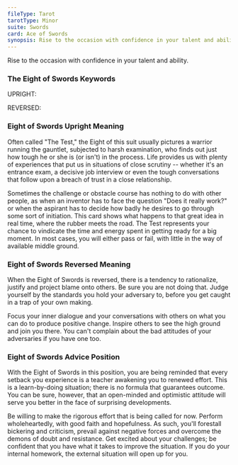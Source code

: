 ```yaml
---
fileType: Tarot
tarotType: Minor
suite: Swords
card: Ace of Swords
synopsis: Rise to the occasion with confidence in your talent and ability.
---
```

Rise to the occasion with confidence in your talent and ability.

### The Eight of Swords Keywords

UPRIGHT: 

REVERSED: 

### Eight of Swords Upright Meaning

Often called "The Test," the Eight of this suit usually pictures a warrior running the gauntlet, subjected to harsh examination, who finds out just how tough he or she is (or isn't) in the process. Life provides us with plenty of experiences that put us in situations of close scrutiny -- whether it's an entrance exam, a decisive job interview or even the tough conversations that follow upon a breach of trust in a close relationship.

Sometimes the challenge or obstacle course has nothing to do with other people, as when an inventor has to face the question "Does it really work?" or when the aspirant has to decide how badly he desires to go through some sort of initiation. This card shows what happens to that great idea in real time, where the rubber meets the road. The Test represents your chance to vindicate the time and energy spent in getting ready for a big moment. In most cases, you will either pass or fail, with little in the way of available middle ground.

### Eight of Swords Reversed Meaning

When the Eight of Swords is reversed, there is a tendency to rationalize, justify and project blame onto others. Be sure you are not doing that. Judge yourself by the standards you hold your adversary to, before you get caught in a trap of your own making.

Focus your inner dialogue and your conversations with others on what you can do to produce positive change. Inspire others to see the high ground and join you there. You can't complain about the bad attitudes of your adversaries if you have one too.

### Eight of Swords Advice Position

With the Eight of Swords in this position, you are being reminded that every setback you experience is a teacher awakening you to renewed effort. This is a learn-by-doing situation; there is no formula that guarantees outcome. You can be sure, however, that an open-minded and optimistic attitude will serve you better in the face of surprising developments.

Be willing to make the rigorous effort that is being called for now. Perform wholeheartedly, with good faith and hopefulness. As such, you'll forestall bickering and criticism, prevail against negative forces and overcome the demons of doubt and resistance. Get excited about your challenges; be confident that you have what it takes to improve the situation. If you do your internal homework, the external situation will open up for you.

